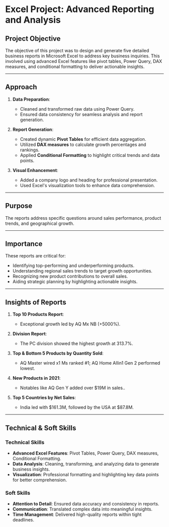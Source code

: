 # **Excel Project: Advanced Reporting and Analysis**  

## **Project Objective**  
The objective of this project was to design and generate five detailed business reports in Microsoft Excel to address key business inquiries. This involved using advanced Excel features like pivot tables, Power Query, DAX measures, and conditional formatting to deliver actionable insights.  

---

## **Approach**  
1. **Data Preparation**:  
   - Cleaned and transformed raw data using Power Query.  
   - Ensured data consistency for seamless analysis and report generation.  

2. **Report Generation**:  
   - Created dynamic **Pivot Tables** for efficient data aggregation.  
   - Utilized **DAX measures** to calculate growth percentages and rankings.  
   - Applied **Conditional Formatting** to highlight critical trends and data points.  

3. **Visual Enhancement**:  
   - Added a company logo and heading for professional presentation.  
   - Used Excel's visualization tools to enhance data comprehension.  

---

## **Purpose**  
The reports address specific questions around sales performance, product trends, and geographical growth.  

---

## **Importance**  
These reports are critical for:  
- Identifying top-performing and underperforming products.  
- Understanding regional sales trends to target growth opportunities.  
- Recognizing new product contributions to overall sales.  
- Aiding strategic planning by highlighting actionable insights.  

---

## **Insights of Reports**  
1. **Top 10 Products Report**:  
   - Exceptional growth led by AQ Mx NB (+5000%).  

2. **Division Report**:  
   - The PC division showed the highest growth at 313.7%.  

3. **Top & Bottom 5 Products by Quantity Sold**:  
   -  AQ Master wired x1 Ms ranked #1; AQ Home Allin1 Gen 2 performed lowest.  

4. **New Products in 2021**:  
   - Notables like AQ Gen Y added over $19M in sales..  

5. **Top 5 Countries by Net Sales**:  
   - India led with $161.3M, followed by the USA at $87.8M.  

---

## **Technical & Soft Skills**  

### **Technical Skills**  
- **Advanced Excel Features**: Pivot Tables, Power Query, DAX measures, Conditional Formatting.  
- **Data Analysis**: Cleaning, transforming, and analyzing data to generate business insights.  
- **Visualization**: Professional formatting and highlighting key data points for better comprehension.  

### **Soft Skills**  
- **Attention to Detail**: Ensured data accuracy and consistency in reports.  
- **Communication**: Translated complex data into meaningful insights.  
- **Time Management**: Delivered high-quality reports within tight deadlines.  


